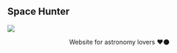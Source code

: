 ## Space Hunter
<img src="https://media2.giphy.com/media/QuPxmipnjOslrWLoaV/giphy.gif" align="center">

<p align="center">Website for astronomy lovers ❤🌑</p>

